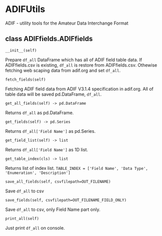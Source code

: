 # ADIFUtils
ADIF - utility tools for the Amateur Data Interchange Format


## class ADIFfields.ADIFfields

```
__init__(self)
```
Prepare `df_all` DataFrame which has all of ADIF field table data.
If ADIFfields.csv is existing, `df_all` is restore from ADIFfields.csv. Othewise fetching web scaping data from adif.org and set `df_all`.


```
fetch_fields(self)
```
Fetching ADIF field data from ADIF V3.1.4 specification in adif.org.
All of table data will be saved pd.DataFrame, `df_all`.


```
get_all_fields(self) -> pd.DataFrame
```
Returns `df_all` as pd.DataFrame.

```
get_fields(self) -> pd.Series
```
Returns `df_all['Field Name']` as pd.Series.


```
get_field_list(self) -> list
```
Returns `df_all['Field Name']` as 1D list.



```
get_table_index(cls) -> list
```
Returns list of index list.
`TABLE_INDEX = ['Field Name', 'Data Type', 'Enumeration', 'Description']`

```
save_all_fields(self, csvfilepath=OUT_FILENAME)
```
Save `df_all` to csv

```
save_fields(self, csvfilepath=OUT_FILENAME_FIELD_ONLY)
```
Save `df_all` to csv, only Field Name part only.

```
print_all(self)
```
Just print `df_all` on console.





